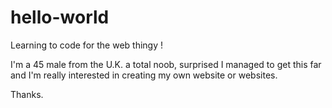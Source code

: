 # hello-world
Learning to code for the web thingy !

I'm a 45 male from the U.K. a total noob, surprised I managed to get this far and I'm really interested in creating my own website or websites.

Thanks.

